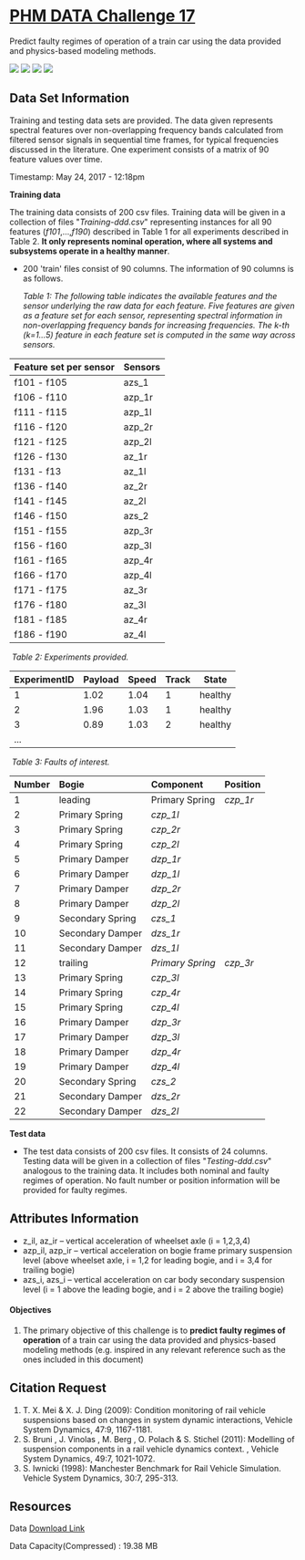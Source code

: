 # [PHM DATA Challenge 17](<https://www.phmsociety.org/events/conference/phm/17/data-challenge>)
Predict faulty regimes of operation of a train car using the data provided and physics-based modeling methods.     

![](https://img.shields.io/badge/sector-mechanical-purple.svg)
![](https://img.shields.io/badge/labeled-implicit-green.svg)
![](https://img.shields.io/badge/time--series-yes-blue.svg) ![](<https://img.shields.io/badge/simulation-yes-blue.svg>) 

## Data Set Information 

Training and testing data sets are provided. The data given represents spectral features over non-overlapping frequency bands calculated from filtered sensor signals in sequential time frames, for typical frequencies discussed in the literature. One experiment consists of a matrix of 90 feature values over time.    

Timestamp: May 24, 2017 - 12:18pm    

__Training data__   

The training data consists of 200 csv files. Training data will be given in a collection of files "*Training-ddd.csv*" representing instances for all 90 features (*f101*,…,*f190*) described in Table 1 for all experiments described in Table 2. __It only represents nominal operation, where all systems and subsystems operate in a healthy manner__.           

- 200 'train' files consist of 90 columns. The information of 90 columns is as follows.         

  *Table 1: The following table indicates the available features and the sensor underlying the raw data for each feature. Five features are given as a feature set for each sensor, representing spectral information in non-overlapping frequency bands for increasing frequencies. The k-th (k=1...5) feature in each feature set is computed in the same way across sensors.*   

| Feature set per sensor | Sensors |
| ---------------------- | ------- |
| f101 - f105            | azs_1   |
| f106 - f110            | azp_1r  |
| f111 - f115            | azp_1l  |
| f116 - f120            | azp_2r  |
| f121 - f125            | azp_2l  |
| f126 - f130            | az_1r   |
| f131 - f13             | az_1l   |
| f136 - f140            | az_2r   |
| f141 - f145            | az_2l   |
| f146 - f150            | azs_2   |
| f151 - f155            | azp_3r  |
| f156 - f160            | azp_3l  |
| f161 - f165            | azp_4r  |
| f166 - f170            | azp_4l  |
| f171 - f175            | az_3r   |
| f176 - f180            | az_3l   |
| f181 - f185            | az_4r   |
| f186 - f190            | az_4l   |

​	*Table 2: Experiments provided.* 

| ExperimentID | Payload | Speed | Track | State   |
| ------------ | ------- | ----- | ----- | ------- |
| 1            | 1.02    | 1.04  | 1     | healthy |
| 2            | 1.96    | 1.03  | 1     | healthy |
| 3            | 0.89    | 1.03  | 2     | healthy |
| ...          |         |       |       |         |

​	*Table 3: Faults of interest.*    

| Number | Bogie            | Component        | Position |
| :----- | :--------------- | :--------------- | :------- |
| 1      | leading          | Primary Spring   | *czp_1r* |
| 2      | Primary Spring   | *czp_1l*         |          |
| 3      | Primary Spring   | *czp_2r*         |          |
| 4      | Primary Spring   | *czp_2l*         |          |
| 5      | Primary Damper   | *dzp_1r*         |          |
| 6      | Primary Damper   | *dzp_1l*         |          |
| 7      | Primary Damper   | *dzp_2r*         |          |
| 8      | Primary Damper   | *dzp_2l*         |          |
| 9      | Secondary Spring | *czs_1*          |          |
| 10     | Secondary Damper | *dzs_1r*         |          |
| 11     | Secondary Damper | *dzs_1l*         |          |
| 12     | trailing         | *Primary Spring* | *czp_3r* |
| 13     | Primary Spring   | *czp_3l*         |          |
| 14     | Primary Spring   | *czp_4r*         |          |
| 15     | Primary Spring   | *czp_4l*         |          |
| 16     | Primary Damper   | *dzp_3r*         |          |
| 17     | Primary Damper   | *dzp_3l*         |          |
| 18     | Primary Damper   | *dzp_4r*         |          |
| 19     | Primary Damper   | *dzp_4l*         |          |
| 20     | Secondary Spring | *czs_2*          |          |
| 21     | Secondary Damper | *dzs_2r*         |          |
| 22     | Secondary Damper | *dzs_2l*         |          |

__Test data__    

- The test data consists of 200 csv files. It consists of 24 columns. Testing data will be given in a collection of files "*Testing-ddd.csv*" analogous to the training data. It includes both nominal and faulty regimes of operation. No fault number or position information will be provided for faulty regimes.        

## Attributes Information
- z_il, az_ir – vertical acceleration of wheelset axle (i = 1,2,3,4)
- azp_il, azp_ir – vertical acceleration on bogie frame primary suspension level (above wheelset axle, i = 1,2 for leading bogie, and i = 3,4 for trailing bogie)
- azs_i, azs_i – vertical acceleration on car body secondary suspension level (i = 1 above the leading bogie, and i = 2 above the trailing bogie)


#### Objectives          

1. The primary objective of this challenge is to **predict faulty regimes of operation** of a train car using the data provided and physics-based modeling methods (e.g. inspired in any relevant reference such as the ones included in this document)       

## Citation  Request     

1. T. X. Mei & X. J. Ding (2009): Condition monitoring of rail vehicle suspensions based on changes in system dynamic interactions, Vehicle System Dynamics, 47:9, 1167-1181.  
2. S. Bruni , J. Vinolas , M. Berg , O. Polach & S. Stichel (2011): Modelling of suspension components in a rail vehicle dynamics context. , Vehicle System Dynamics, 49:7, 1021-1072.  
3. S. Iwnicki (1998): Manchester Benchmark for Rail Vehicle Simulation. Vehicle System Dynamics, 30:7, 295-313.     

## Resources
Data [Download Link](<https://www.phmsociety.org/events/conference/phm/17/data-challenge>     
)

Data Capacity(Compressed) : 19.38 MB        

